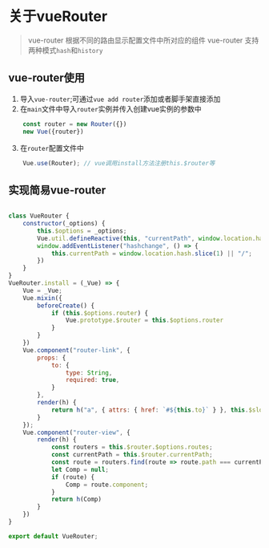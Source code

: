 # 关于vueRouter

> vue-router 根据不同的路由显示配置文件中所对应的组件
> vue-router 支持两种模式`hash`和`history`

## vue-router使用

1. 导入`vue-router`;可通过`vue add router`添加或者脚手架直接添加
2. 在`main`文件中导入`router`实例并传入创建vue实例的参数中
```js
    const router = new Router({})
    new Vue({router})
```
3. 在`router`配置文件中
```js
    Vue.use(Router); // vue调用install方法注册this.$router等
```

## 实现简易vue-router

```js

class VueRouter {
    constructor(_options) {
        this.$options = _options;
        Vue.util.defineReactive(this, "currentPath", window.location.hash.slice(1) || "/")
        window.addEventListener("hashchange", () => {
            this.currentPath = window.location.hash.slice(1) || "/";
        })
    }
}
VueRouter.install = (_Vue) => {
    Vue = _Vue;
    Vue.mixin({
        beforeCreate() {
            if (this.$options.router) {
                Vue.prototype.$router = this.$options.router
            }
        }
    })
    Vue.component("router-link", {
        props: {
            to: {
                type: String,
                required: true,
            }
        },
        render(h) {
            return h("a", { attrs: { href: `#${this.to}` } }, this.$slots.default)
        }
    });
    Vue.component("router-view", {
        render(h) {
            const routers = this.$router.$options.routes;
            const currentPath = this.$router.currentPath;
            const route = routers.find(route => route.path === currentPath);
            let Comp = null;
            if (route) {
                Comp = route.component;
            }
            return h(Comp)
        }
    })
}

export default VueRouter;


```